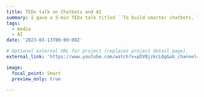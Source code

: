 ```yaml
---
title: TEDx talk on Chatbots and AI
summary: I gave a 5-min TEDx talk titled ``To build smarter chatbots, look to the brain''.
tags:
  - media
  - AI
date: '2023-03-13T00:00:00Z'

# Optional external URL for project (replaces project detail page).
external_link: 'https://www.youtube.com/watch?v=pDVBjzkcLQg&ab_channel=TEDxTalks'

image:
  focal_point: Smart
  preview_only: true

---
```

